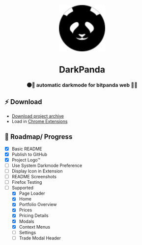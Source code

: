 <center>
<img height="150" src="./panda.svg">
<h1>DarkPanda</h1>
<h3>🌑🐼 automatic darkmode for bitpanda web 🐼🌑</h3>
</center>

## ⚡ Download
- [Download project archive](https://github.com/philippdormann/bitpanda_darkmode/archive/refs/heads/main.zip)
- Load in [Chrome Extensions](chrome://extensions/)

## 🏴 Roadmap/ Progress
- [x] Basic README
- [x] Publish to GitHub
- [x] Project Logo™
- [ ] Use System Darkmode Preference
- [ ] Display Icon in Extension
- [ ] README Screenshots
- [ ] Firefox Testing
- [ ] Supported
  - [x] Page Loader
  - [x] Home
  - [x] Portfolio Overview
  - [x] Prices
  - [x] Pricing Details
  - [x] Modals
  - [x] Context Menus
  - [ ] Settings
  - [ ] Trade Modal Header